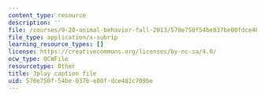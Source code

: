 ```yaml
---
content_type: resource
description: ''
file: /courses/9-20-animal-behavior-fall-2013/570e750f54be037be00fdce482c709be_472234.srt
file_type: application/x-subrip
learning_resource_types: []
license: https://creativecommons.org/licenses/by-nc-sa/4.0/
ocw_type: OCWFile
resourcetype: Other
title: 3play caption file
uid: 570e750f-54be-037b-e00f-dce482c709be
---
```

